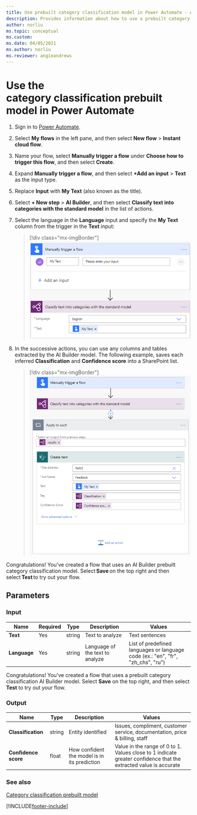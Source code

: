 ```yaml
---
title: Use prebuilt category classification model in Power Automate - AI Builder | Microsoft Docs
description: Provides information about how to use a prebuilt category classification AI Builder model in Power Automate.
author: norliu
ms.topic: conceptual
ms.custom: 
ms.date: 04/05/2021
ms.author: norliu
ms.reviewer: angieandrews
---
```


# Use the category classification prebuilt model in Power Automate

1. Sign in to [Power Automate](https://flow.microsoft.com/).

1. Select **My flows** in the left pane, and then select **New flow** > **Instant cloud flow**.

1. Name your flow, select **Manually trigger a flow** under **Choose how to trigger this flow**, and then select **Create**.

1. Expand **Manually trigger a flow**, and then select **+Add an input** > **Text** as the input type.

1. Replace  **Input** with **My Text** (also known as the title).

1. Select **+ New step** > **AI Builder**, and then select **Classify text into categories with the standard model** in the list of actions.

1. Select the language in the **Language** input and specify the **My Text** column from the trigger in the **Text** input:

    > [!div class="mx-imgBorder"]
    > ![Select model content.](media/flow-ccp-overview.png "Select model content")

1. In the successive actions, you can use any columns and tables extracted by the AI Builder model. The following example, saves each inferred **Classification** and **Confidence score** into a SharePoint list.


    > [!div class="mx-imgBorder"]
    > ![Category classification prebuilt flow example.](media/flow-ccp-example.png "Category classification prebuilt flow example")


Congratulations! You've created a flow that uses an AI Builder prebuilt category classification model. Select **Save** on the top right and then select **Test** to try out your flow.



## Parameters
### Input
|Name |Required |Type |Description |Values |
|---------|---------|---------|---------|---------|
|**Text** |Yes |string |Text to analyze|Text sentences |
|**Language** |Yes |string |Language of the text to analyze|List of predefined languages or language code (ex.: "en", "fr", "zh_chs", "ru") |

Congratulations! You've created a flow that uses a prebuilt category classification AI Builder model. Select **Save** on the top right, and then select **Test** to try out your flow.


### Output
|Name |Type |Description |Values |
|---------|---------|---------|---------|
|**Classification** |string |Entity identified|Issues, compliment, customer service, documentation, price & billing, staff |
|**Confidence score** |float |How confident the model is in its prediction|Value in the range of 0 to 1. Values close to 1 indicate greater confidence that the extracted value is accurate |


### See also

[Category classification prebuilt model](prebuilt-category-classification.md)



[!INCLUDE[footer-include](includes/footer-banner.md)]